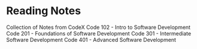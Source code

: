 # Reading Notes
Collection of Notes from CodeX 
Code 102 - Intro to Software Development
Code 201 - Foundations of Software Development
Code 301 - Intermediate Software Development
Code 401 - Advanced Software Development
